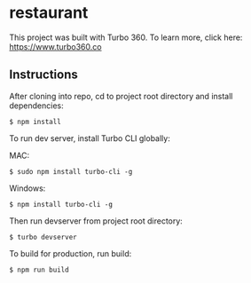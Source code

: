 # restaurant

This project was built with Turbo 360. To learn more, click here: https://www.turbo360.co

## Instructions
After cloning into repo, cd to project root directory and install dependencies:

```
$ npm install
```

To run dev server, install Turbo CLI globally:

MAC:

```
$ sudo npm install turbo-cli -g
```
Windows:

```
$ npm install turbo-cli -g
```

Then run devserver from project root directory:

```
$ turbo devserver
```

To build for production, run build:

```
$ npm run build
```
